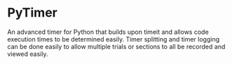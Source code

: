 # PyTimer
An advanced timer for Python that builds upon timeit and allows code execution times to be determined easily.
Timer splitting and timer logging can be done easily to allow multiple trials or sections to all be recorded
and viewed easily.
